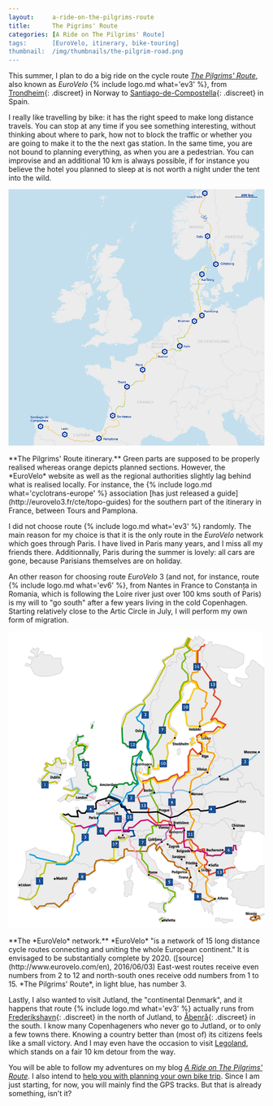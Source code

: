 ```yaml
---
layout:     a-ride-on-the-pilgrims-route
title:      The Pigrims' Route
categories: [A Ride on The Pilgrims' Route]
tags:       [EuroVelo, itinerary, bike-touring]
thumbnail:  /img/thumbnails/the-pilgrim-road.png
---
```


This summer, I plan to do a big ride on the cycle route [*The Pilgrims' Route*](http://www.eurovelo.com/en/eurovelos/eurovelo-3), also known as *EuroVelo* {% include logo.md what='ev3' %}, from [Trondheim](https://fr.wikipedia.org/wiki/Trondheim){: .discreet} in Norway to [Santiago-de-Compostella](https://en.wikipedia.org/wiki/Santiago_de_Compostela){: .discreet} in Spain. <!-- http://stackoverflow.com/questions/2017001/adding-a-class-attribute-to-a-hyperlink-in-markdown#3062435 -->

I really like travelling by bike: it has the right speed to make long distance travels. You can stop at any time if you see something interesting, without thinking about where to park, how not to block the traffic or whether you are going to make it to the the next gas station. In the same time, you are not bound to planning everything, as when you are a pedestrian. You can improvise and an additional 10 km is always possible, if for instance you believe the hotel you planned to sleep at is not worth a night under the tent into the wild.

<div class='wide scroll'><div><img title="The Pilgrims' Route itinerary" src="/img/eurovelo-3-track.png" /></div><p class='legend' markdown='1'>**The Pilgrims' Route itinerary.** Green parts are supposed to be properly realised whereas orange depicts planned sections. However, the *EuroVelo* website as well as the regional authorities slightly lag behind what is realised locally. For instance, the {% include logo.md what='cyclotrans-europe' %} association [has just released a guide](http://eurovelo3.fr/cte/topo-guides) for the southern part of the itinerary in France, between Tours and Pamplona.</p></div>

I did not choose route {% include logo.md what='ev3' %} randomly. The main reason for my choice is that it is the only route in the *EuroVelo* network which goes through Paris. I have lived in Paris many years, and I miss all my friends there. Additionnally, Paris during the summer is lovely: all cars are gone, because Parisians themselves are on holiday.

An other reason for choosing route *EuroVelo* 3 (and not, for instance, route {% include logo.md what='ev6' %}, from Nantes in France to Constanța in Romania, which is following the Loire river just over 100 kms south of Paris) is my will to "go south" after a few years living in the cold Copenhagen. Starting relatively close to the Artic Circle in July, I will perform my own form of migration.

<div><img src="/img/2016-06-03-eurovelo-network.png"><p class='legend' markdown='1'>**The *EuroVelo* network.** *EuroVelo* "is a network of 15 long distance cycle routes connecting and uniting the whole European continent." It is envisaged to be substantially complete by 2020. ([source](http://www.eurovelo.com/en), 2016/06/03) East-west routes receive even numbers from 2 to 12 and north-south ones receive odd numbers from 1 to 15. *The Pilgrims' Route*, in light blue, has number 3.</p></div>

Lastly, I also wanted to visit Jutland, the "continental Denmark", and it happens that route {% include logo.md what='ev3' %} actually runs from [Frederikshavn](https://en.wikipedia.org/wiki/Frederikshavn){: .discreet} in the north of Jutland, to [Åbenrå](https://en.wikipedia.org/wiki/Aabenraa){: .discreet} in the south. I know many Copenhageners who never go to Jutland, or to only a few towns there. Knowing a country better than (most of) its citizens feels like a small victory. And I may even have the occasion to visit <a class='discreet' href="https://fr.wikipedia.org/wiki/Legoland_Billund">Legoland</a>, which stands on a fair 10 km detour from the way.

You will be able to follow my adventures on my blog [*A Ride on The Pilgrims' Route*](/blogs/a-ride-on-the-pilgrims-route). I also intend to [help you with planning your own bike trip](/plan-your-journey-on-the-pilgrims-route). Since I am just starting, for now, you will mainly find the GPS tracks. But that is already something, isn't it?